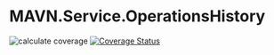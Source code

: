 # MAVN.Service.OperationsHistory

![calculate coverage](https://github.com/OpenMAVN/MAVN.Service.OperationsHistory/workflows/coverage%20report/badge.svg)
[![Coverage Status](https://coveralls.io/repos/github/OpenMAVN/MAVN.Service.OperationsHistory/badge.svg?branch=master)](https://coveralls.io/github/OpenMAVN/MAVN.Service.OperationsHistory?branch=master)
